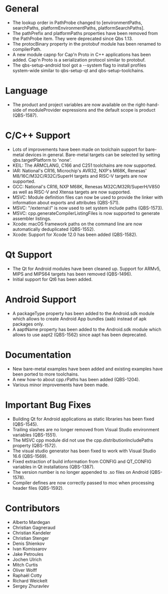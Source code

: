 # General

* The lookup order in PathProbe changed to [environmentPaths,
  searchPaths, platformEnvironmentPaths, platformSearchPaths].
* The pathPrefix and platformPaths properties have been removed from the
  PathProbe item. They were deprecated since Qbs 1.13.
* The protocBinary property in the protobuf module has been renamed to
  compilerPath.
* A new module capnp for Cap'n Proto in C++ applications has been added.
  Cap'n Proto is a serialization protocol similar to protobuf.
* The qbs-setup-android tool got a --system flag to install profiles
  system-wide similar to qbs-setup-qt and qbs-setup-toolchains.


# Language

* The product and project variables are now available on the
  right-hand-side of moduleProvider expressions and the default scope is
  product (QBS-1587).


# C/C++ Support

* Lots of improvements have been made on toolchain support for
  bare-metal devices in general. Bare-metal targets can be selected by
  setting qbs.targetPlatform to 'none'.
* KEIL: The ARMCLANG, C166 and C251 toolchains are now supported.
* IAR: National's CR16, Microchip's AVR32, NXP's M68K, Renesas'
  M8/16C/M32C/R32C/SuperH targets and RISC-V targets are now supported.
* GCC: National's CR16, NXP M68K, Renesas M32C/M32R/SuperH/V850 as well
  as RISC-V and Xtensa targets are now supported.
* MSVC: Module definition files can now be used to provide the linker
  with information about exports and attributes (QBS-571).
* MSVC: "/external:I" is now used to set system include paths (QBS-1573).
* MSVC: cpp.generateCompilerListingFiles is now supported to generate
  assembler listings.
* Xcode: macOS framework paths on the command line are now automatically
  deduplicated (QBS-1552).
* Xcode: Support for Xcode 12.0 has been added (QBS-1582).


# Qt Support

* The Qt for Android modules have been cleaned up. Support for ARMv5, MIPS and
  MIPS64 targets has been removed (QBS-1496).
* Initial support for Qt6 has been added.


# Android Support

* A packageType property has been added to the Android.sdk module which
  allows to create Android App bundles (aab) instead of apk packages
  only.
* A aaptName property has been added to the Android.sdk module which
  allows to use aapt2 (QBS-1562) since aapt has been deprecated.


# Documentation

* New bare-metal examples have been added and existing examples have
  been ported to more toolchains.
* A new how-to about cpp.rPaths has been added (QBS-1204).
* Various minor improvements have been made.


# Important Bug Fixes

* Building Qt for Android applications as static libraries has been
  fixed (QBS-1545).
* Trailing slashes are no longer removed from Visual Studio environment
  variables (QBS-1551).
* The MSVC cpp module did not use the cpp.distributionIncludePaths
  property (QBS-1572).
* The visual studio generator has been fixed to work with Visual Studio
  16.6 (QBS-1569).
* Fixed extraction of build information from CONFIG and QT_CONFIG
  variables in Qt installations (QBS-1387).
* The version number is no longer appended to .so files on Android
  (QBS-1578).
* Compiler defines are now correctly passed to moc when processing
  header files (QBS-1592).


# Contributors

* Alberto Mardegan
* Christian Gagneraud
* Christian Kandeler
* Christian Stenger
* Denis Shienkov
* Ivan Komissarov
* Jake Petroules
* Jochen Ulrich
* Mitch Curtis
* Oliver Wolff
* Raphaël Cotty
* Richard Weickelt
* Sergey Zhuravlev
